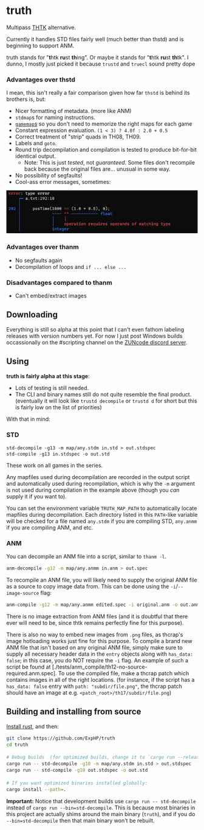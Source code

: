 # truth

Multipass [THTK](https://github.com/thpatch/thtk/) alternative.

Currently it handles STD files fairly well (much better than thstd) and is beginning to support ANM.

truth stands for "**t**htk **ru**st **th**ing".  Or maybe it stands for "**t**htk **ru**st **th**tk". I dunno, I mostly just picked it because `trustd` and `truecl` sound pretty dope

### Advantages over thstd

I mean, this isn't really a fair comparison given how far `thstd` is behind its brothers is, but:

* Nicer formatting of metadata. (more like ANM)
* `stdmap`s for naming instructions.
* [`gamemap`s](./map/any.stdm) so you don't need to memorize the right maps for each game
* Constant expression evaluation.  `(1 < 3) ? 4.0f : 2.0 + 0.5`
* Correct treatment of "strip" quads in TH08, TH09.
* Labels and `goto`.
* Round trip decompilation and compilation is tested to produce bit-for-bit identical output.
    * Note: This is just *tested*, not *guaranteed*.  Some files don't recompile back because the original files are... unusual in some way.
* No possibility of segfaults!
* Cool-ass error messages, sometimes:

![Sexy error message example](./doc/img/sexy-error.png)

### Advantages over thanm

* No segfaults again
* Decompilation of loops and `if ... else ...`

### Disadvantages compared to thanm

* Can't embed/extract images

## Downloading

Everything is still so alpha at this point that I can't even fathom labeling releases with version numbers yet. For now I just post Windows builds occassionally on the #scripting channel on the [ZUNcode discord server](https://discord.gg/fvPJvHJ).

## Using

**truth is fairly alpha at this stage**:

* Lots of testing is still needed.
* The CLI and binary names still do not quite resemble the final product.  (eventually it will look like `trustd decompile` or `trustd d` for short but this is fairly low on the list of priorities)

With that in mind:

### STD

```shell
std-decompile -g13 -m map/any.stdm in.std > out.stdspec
std-compile -g13 in.stdspec -o out.std
```

These work on all games in the series.

Any mapfiles used during decompilation are recorded in the output script and automatically used during recompilation, which is why the `-m` argument is not used during compilation in the example above (though you *can* supply it if you want to).

You can set the environment variable `TRUTH_MAP_PATH` to automatically locate mapfiles during decompilation.  Each directory listed in this `PATH`-like variable will be checked for a file named `any.stdm` if you are compiling STD, `any.anmm` if you are compiling ANM, and etc.  

### ANM

You can decompile an ANM file into a script, similar to `thanm -l`.
```sh
anm-decompile -g12 -m map/any.anmm in.anm > out.spec
```

To recompile an ANM file, you will likely need to supply the original ANM file as a source to copy image data from.  This can be done using the `-i`/`--image-source` flag:

```sh
anm-compile -g12 -m map/any.anmm edited.spec -i original.anm -o out.anm
```

There is no image extraction from ANM files (and it is doubtful that there ever will need to be, since thtk remains perfectly fine for this purpose).

There is also no way to embed new images from `.png` files, as thcrap's image hotloading works just fine for this purpose.  To compile a brand new ANM file that isn't based on any original ANM file, simply make sure to supply all necessary header data in the `entry` objects along with `has_data: false`; in this case, you do NOT require the `-i` flag.  An example of such a script be found at [./tests/anm_compile/th12-no-source-required.anm.spec].  To use the compiled file, make a thcrap patch which contains images in all of the right locations.  (for instance, if the script has a `has_data: false` entry with `path: "subdir/file.png"`, the thcrap patch should have an image at e.g. `<patch_root>/th17/subdir/file.png`)

## Building and installing from source

[Install rust](https://rustup.rs/), and then:

```sh
git clone https://github.com/ExpHP/truth
cd truth

# Debug builds  (for optimized builds, change it to `cargo run --release`)
cargo run -- std-decompile -g10 -m map/any.stdm in.std > out.stdspec
cargo run -- std-compile -g10 out.stdspec -o out.std

# If you want optimized binaries installed globally:
cargo install --path=.
```

**Important:** Notice that development builds use `cargo run -- std-decompile` instead of `cargo run --bin=std-decompile`.  This is because most binaries in this project are actually shims around the main binary (`truth`), and if you do `--bin=std-decompile` then that main binary won't be rebuilt.
